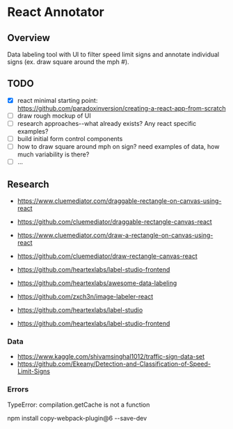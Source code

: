 # React Annotator

## Overview

Data labeling tool with UI to filter speed limit signs and annotate individual signs (ex. draw square around the mph #).

## TODO

- [x] react minimal starting point: https://github.com/paradoxinversion/creating-a-react-app-from-scratch
- [ ] draw rough mockup of UI
- [ ] research approaches--what already exists? Any react specific examples?
- [ ] build initial form control components
- [ ] how to draw square around mph on sign? need examples of data, how much variability is there? 
- [ ] ...

## Research

- https://www.cluemediator.com/draggable-rectangle-on-canvas-using-react
- https://github.com/cluemediator/draggable-rectangle-canvas-react

- https://www.cluemediator.com/draw-a-rectangle-on-canvas-using-react
- https://github.com/cluemediator/draw-rectangle-canvas-react

- https://github.com/heartexlabs/label-studio-frontend
- https://github.com/heartexlabs/awesome-data-labeling
- https://github.com/zxch3n/image-labeler-react
- https://github.com/heartexlabs/label-studio
- https://github.com/heartexlabs/label-studio-frontend

### Data

- https://www.kaggle.com/shivamsinghal1012/traffic-sign-data-set
- https://github.com/Ekeany/Detection-and-Classification-of-Speed-Limit-Signs

### Errors

TypeError: compilation.getCache is not a function

npm install copy-webpack-plugin@6 --save-dev
